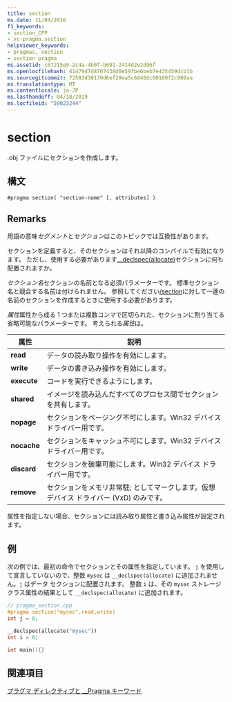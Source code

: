 ```yaml
---
title: section
ms.date: 11/04/2016
f1_keywords:
- section_CPP
- vc-pragma.section
helpviewer_keywords:
- pragmas, section
- section pragma
ms.assetid: c67215e9-2c4a-4b0f-b691-2414d2e2d96f
ms.openlocfilehash: 41479d7d8767438d0e59fbe6beb7e435459dcb1b
ms.sourcegitcommit: 72583d30170d6ef29ea5c6848dc00169f2c909aa
ms.translationtype: MT
ms.contentlocale: ja-JP
ms.lasthandoff: 04/18/2019
ms.locfileid: "59023244"
---
```

# <a name="section"></a>section

.obj ファイルにセクションを作成します。

## <a name="syntax"></a>構文

```
#pragma section( "section-name" [, attributes] )
```

## <a name="remarks"></a>Remarks

用語の意味*セグメント*と*セクション*はこのトピックでは互換性があります。

セクションを定義すると、そのセクションはそれ以降のコンパイルで有効になります。 ただし、使用する必要があります[__declspec(allocate)](../cpp/allocate.md)セクションに何も配置されますか。

*セクション名*セクションの名前となる必須パラメーターです。 標準セクション名と競合する名前は付けられません。 参照してください[/section](../build/reference/section-specify-section-attributes.md)に対して一連の名前のセクションを作成するときに使用する必要があります。

*属性*属性から成る 1 つまたは複数コンマで区切られた、セクションに割り当てる省略可能なパラメーターです。 考えられる*属性*は。

|属性|説明|
|-|-|
|**read**|データの読み取り操作を有効にします。|
|**write**|データの書き込み操作を有効にします。|
|**execute**|コードを実行できるようにします。|
|**shared**|イメージを読み込んだすべてのプロセス間でセクションを共有します。|
|**nopage**|セクションをページング不可にします。Win32 デバイス ドライバー用です。|
|**nocache**|セクションをキャッシュ不可にします。Win32 デバイス ドライバー用です。|
|**discard**|セクションを破棄可能にします。Win32 デバイス ドライバー用です。|
|**remove**|セクションをメモリ非常駐; としてマークします。仮想デバイス ドライバー (V*x*D) のみです。|

属性を指定しない場合、セクションには読み取り属性と書き込み属性が設定されます。

## <a name="example"></a>例

次の例では、最初の命令でセクションとその属性を指定しています。 `j` を使用して宣言していないので、整数 `mysec` は `__declspec(allocate)` に追加されません。`j` はデータ セクションに配置されます。 整数 `i` は、その `mysec` ストレージ クラス属性の結果として `__declspec(allocate)` に追加されます。

```cpp
// pragma_section.cpp
#pragma section("mysec",read,write)
int j = 0;

__declspec(allocate("mysec"))
int i = 0;

int main(){}
```

## <a name="see-also"></a>関連項目

[プラグマ ディレクティブと __Pragma キーワード](../preprocessor/pragma-directives-and-the-pragma-keyword.md)